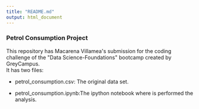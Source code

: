 ```yaml
---
title: "README.md"
output: html_document
---
```


### **Petrol Consumption Project**  

This repository has Macarena Villamea's submission for the coding challenge of the "Data Science-Foundations" bootcamp created by GreyCampus.  
It has two files:  

*  petrol_consumption.csv: The original data set.  

*  petrol_consumption.ipynb:The ipython notebook where is performed the analysis.  




